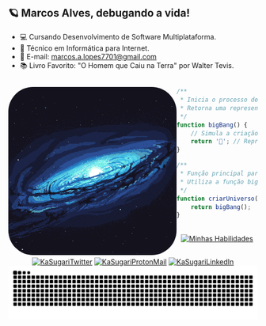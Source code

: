 ## 🪐 Marcos Alves, debugando a vida! 


- 💻 Cursando Desenvolvimento de Software Multiplataforma.
- 📓 Técnico em Informática para Internet.
- 📧 E-mail: marcos.a.lopes7701@gmail.com
- 📚 Livro Favorito: "O Homem que Caiu na Terra" por Walter Tevis.

##

  <a href="https://github.com/MarcosAlves90">
    <img align="left" alt="KaSugari" width="340px" style="border-radius:50px;" src="universe_image.png">
  </a>


```javascript
/**
 * Inicia o processo de criação do universo.
 * Retorna uma representação simbólica do universo.
 */
function bigBang() {
    // Simula a criação do universo
    return '🌌'; // Representa o universo
}
```

```javascript
/**
 * Função principal para criar um novo universo.
 * Utiliza a função bigBang para iniciar a criação.
 */
function criarUniverso() {
    return bigBang();
}
```

<div align="center"><br>
  <a href="https://github.com/MarcosAlves90">
    <img src="https://skillicons.dev/icons?i=ps,ai,figma,vscode,git,java,c,php,js,react,vue,vite,py,docker,html,css,scss,bootstrap" alt="Minhas Habilidades">
  </a>
</div>

##

<div align="center">
  <a href="https://twitter.com/yellowpinguim" target="_blank"> <img alt ="KaSugariTwitter" src="https://img.shields.io/badge/Twitter-1DA1F2?style=for-the-badge&logo=twitter&logoColor=white"></img></a>
  <a href="mailto:MarcosAlves25@proton.me" target="_blank"> <img alt ="KaSugariProtonMail" src="https://img.shields.io/badge/ProtonMail-8B89CC?style=for-the-badge&logo=protonmail&logoColor=white"></img></a>
  <a href="https://www.linkedin.com/in/marcosalveslopesjunior" target="_blank"> <img alt ="KaSugariLinkedIn" src="https://img.shields.io/badge/LinkedIn-0077B5?style=for-the-badge&logo=linkedin&logoColor=white"></img></a>
</div>

<picture>
  <source media="(prefers-color-scheme: dark)" srcset="https://raw.githubusercontent.com/MarcosAlves90/MarcosAlves90/output/github-contribution-grid-snake-dark.svg">
  <img alt="github contribution grid snake animation" src="https://raw.githubusercontent.com/MarcosAlves90/MarcosAlves90/output/github-contribution-grid-snake-dark.svg">
</picture>
